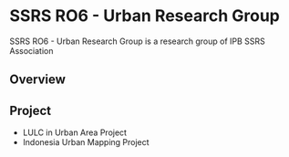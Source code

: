 # SSRS RO6 - Urban Research Group
SSRS RO6 - Urban Research Group is a research group of IPB SSRS Association
## Overview


## Project
- LULC in Urban Area Project
- Indonesia Urban Mapping Project


<br /> 

